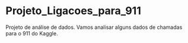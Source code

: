 # Projeto_Ligacoes_para_911
Projeto de análise de dados. Vamos analisar alguns dados de chamadas para o 911 do Kaggle.
